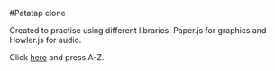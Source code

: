 #Patatap clone

Created to practise using different libraries.
Paper.js for graphics and Howler.js for audio.

Click [here](https://rkinnunen.github.io/patatap-clone) and press A-Z.
